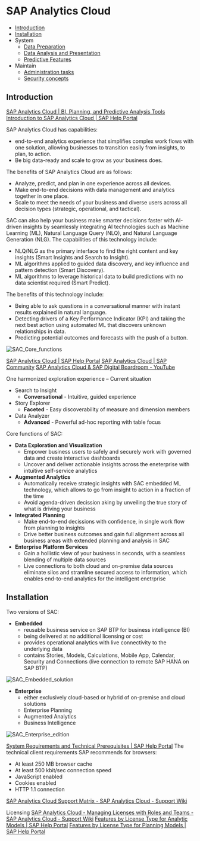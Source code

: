 # SAP Analytics Cloud

- [Introduction](#Introduction)
- [Installation](#Installation)
- System
	- [Data Preparation](SAP%20Analytics%20Prepare.md)
	- [Data Analysis and Presentation](SAP%20Analytics%20Story.md)
	- [Predictive Features](SAP%20Analytics%20Predict.md)
- Maintain
	- [Administration tasks](SAP%20Analytics%20Admin.md)
	- [Security concepts](SAP%20Analytics%20Security.md)


## Introduction

[SAP Analytics Cloud | BI, Planning, and Predictive Analysis Tools](https://www.sap.com/products/technology-platform/cloud-analytics.html)
[Introduction to SAP Analytics Cloud | SAP Help Portal](https://help.sap.com/docs/SAP_ANALYTICS_CLOUD/00f68c2e08b941f081002fd3691d86a7/6ea0ee725a624eebbd0012a267e7b7f9.html)

SAP Analytics Cloud has capabilities:
- end-to-end analytics experience that simplifies complex work flows with one solution, allowing businesses to transition easily from insights, to plan, to action.
- Be big data-ready and scale to grow as your business does.

The benefits of SAP Analytics Cloud are as follows:
- Analyze, predict, and plan in one experience across all devices.
- Make end-to-end decisions with data management and analytics together in one place.
- Scale to meet the needs of your business and diverse users across all decision types (strategic, operational, and tactical).

SAC can also help your business make smarter decisions faster with AI-driven insights by seamlessly integrating AI technologies such as Machine Learning (ML), Natural Language Query (NLQ), and Natural Language Generation (NLG). The capabilities of this technology include:
- NLQ/NLG as the primary interface to find the right content and key insights (Smart Insights and Search to Insight).
- ML algorithms applied to guided data discovery, and key influence and pattern detection (Smart Discovery).
- ML algorithms to leverage historical data to build predictions with no data scientist required (Smart Predict).

The benefits of this technology include:
- Being able to ask questions in a conversational manner with instant results explained in natural language.
- Detecting drivers of a Key Performance Indicator (KPI) and taking the next best action using automated ML that discovers unknown relationships in data.
- Predicting potential outcomes and forecasts with the push of a button.

![SAC_Core_functions](SAC_Core_functions.png)


[SAP Analytics Cloud | SAP Help Portal](https://help.sap.com/docs/SAP_ANALYTICS_CLOUD)
[SAP Analytics Cloud | SAP Community](https://community.sap.com/topics/cloud-analytics)
[SAP Analytics Cloud & SAP Digital Boardroom - YouTube](https://www.youtube.com/playlist?list=PLs5htBIwERYWSixKSqQHzndop33aBCz1U)

One harmonized exploration experience – Current situation
- Search to Insight
	- **Conversational** - Intuitive, guided experience
- Story Explorer
	- **Faceted** - Easy discoverability of measure and dimension members
- Data Analyzer
	- **Advanced** - Powerful ad-hoc reporting with table focus

Core functions of SAC:
- **Data Exploration and Visualization**
	- Empower business users to safely and securely work with governed data and create interactive dashboards
	- Uncover and deliver actionable insights across the eneterprise with intuitive self-service analytics
- **Augmented Analytics**
	- Automatically receive strategic insights with SAC embedded ML technology, which allows to go from insight to action in a fraction of the time
	- Avoid agenda-driven decission aking by unveiling the true story of what is driving your business
- **Integrated Planning**
	- Make end-to-end decissions with confidence, in single work flow from planning to insights
	- Drive better business outcomes and gain full alignment across all business areas with extended planning and analysis in SAC
- **Enterprise Platform Services**
	- Gain a hollistic view of your business in seconds, with a seamless blending of multiple data sources
	- Live connections to both cloud and on-premise data sources eliminate silos and stramline secured access to information, which enables end-to-end analytics for the intelligent enetrprise





## Installation
Two versions of SAC:
- **Embedded**
	- reusable business service on SAP BTP for business intelligence (BI)
	- being delivered at no additional licensing or cost
	- provides operational analytics with live connectivity to the underlying data
	- contains Stories, Models, Calculations, Mobile App, Calendar, Security and Connections (live connection to remote SAP HANA on SAP BTP)

![SAC_Embedded_solution](SAC_Embedded_solution.png)

- **Enterprise**
	- either exclusively cloud-based or hybrid of on-premise and cloud solutions
	- Enterprise Planning
	- Augmented Analytics
	- Business Intelligence

![SAC_Enterprise_edition](SAC_Enterprise_edition.png)

[System Requirements and Technical Prerequisites | SAP Help Portal](https://help.sap.com/docs/SAP_ANALYTICS_CLOUD/00f68c2e08b941f081002fd3691d86a7/11b4e5ff76eb4747bc255d7037be1f01.html)
The technical client requirements SAP recommends for browsers:
- At least 250 MB browser cache
- At least 500 kbit/sec connection speed
- JavaScript enabled
- Cookies enabled
- HTTP 1.1 connection

[SAP Analytics Cloud Support Matrix - SAP Analytics Cloud - Support Wiki](https://wiki.scn.sap.com/wiki/display/BOC/SAP+Analytics+Cloud+Support+Matrix)

Licensing
[SAP Analytics Cloud - Managing Licenses with Roles and Teams - SAP Analytics Cloud - Support Wiki](https://wiki.scn.sap.com/wiki/display/BOC/SAP+Analytics+Cloud+-+Managing+Licenses+with+Roles+and+Teams)
[Features by License Type for Analytic Models | SAP Help Portal](https://help.sap.com/docs/SAP_ANALYTICS_CLOUD/00f68c2e08b941f081002fd3691d86a7/b51b338827764edc847a6c1d6b8d7ed5.html)
[Features by License Type for Planning Models | SAP Help Portal](https://help.sap.com/docs/SAP_ANALYTICS_CLOUD/00f68c2e08b941f081002fd3691d86a7/20d92cebb9f94699949f99bd54a169bd.html)






